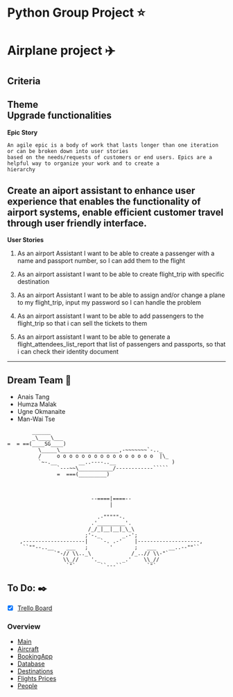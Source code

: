 # Python Group Project :star:

# Airplane project :airplane:

## Criteria

**Theme**   
Upgrade functionalities  
---
**Epic Story** 
```
An agile epic is a body of work that lasts longer than one iteration or can be broken down into user stories 
based on the needs/requests of customers or end users. Epics are a helpful way to organize your work and to create a 
hierarchy

```
Create an aiport assistant to enhance user experience that enables the functionality of airport systems, enable 
efficient customer travel through user friendly interface. 
---
**User Stories**

1. As an airport Assistant I want to be able to create a passenger with a name and passport number, so I can add them to the flight

2. As an airport assistant I want to be able to create flight_trip with specific destination

3. As an airport Assistant I want to be able to assign and/or change a plane to my flight_trip, input my password so I can handle the problem

4. As an airport assistant I want to be able to add passengers to the flight_trip so that i can sell the tickets to them

5. As an airport assistant I want to be able to generate a flight_attendees_list_report that list of passengers and passports, so that i can check their identity document
----


## Dream Team :rocket:

 - Anais Tang 
 - Humza Malak 
 - Ugne Okmanaite 
 - Man-Wai Tse 


```
        ______
        _\____\___
=  = ==(____SG____)
          \_____\___________________,-~~~~~~~`-.._
          /     o o o o o o o o o o o o o o o o  |\_
          `~-.__       __..----..__                  )
                `---~~\___________/------------`````
                =  ===(_________)

```
```

          
                           --====|====--
                                 |  
    
                             .-"""""-. 
                           .'_________'. 
                          /_/_|__|__|_\_\
                         ;'-._       _.-';
    ,--------------------|    `-. .-'    |--------------------,
     ``""--..__    ___   ;       '       ;   ___    __..--""``
               `"-// \\.._\             /_..// \\-"`
                  \\_//    '._       _.'    \\_//
                   `"`        ``---``        `"`
```



## To Do: :black_nib:
- [x] [Trello Board](https://trello.com/b/CeFMDAcq/airport-project-group-1) 

### Overview
* [Main](Main/README.md)
* [Aircraft](Aircraft/README.md)
* [BookingApp](BookingApp/README.md)
* [Database](Database/README.md)
* [Destinations](Destinations/README.md)
* [Flights Prices](FlightPrices/README.md) 
* [People](People/README.md) 

